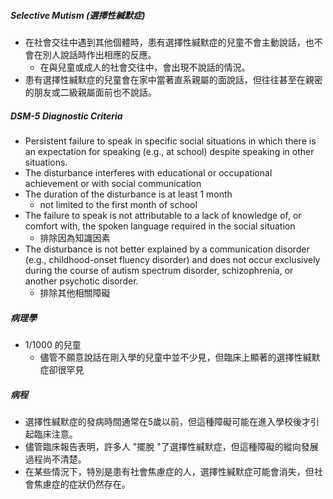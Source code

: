 ##### Selective Mutism (選擇性緘默症)
- 在社會交往中遇到其他個體時，患有選擇性緘默症的兒童不會主動說話，也不會在別人說話時作出相應的反應。
	- 在與兒童或成人的社會交往中，會出現不說話的情況。
- 患有選擇性緘默症的兒童會在家中當著直系親屬的面說話，但往往甚至在親密的朋友或二級親屬面前也不說話。

##### DSM-5 Diagnostic Criteria
- Persistent failure to speak in specific social situations in which there is an expectation for speaking (e.g., at school) despite speaking in other situations.
- The disturbance interferes with educational or occupational achievement or with social communication
- The duration of the disturbance is at least 1 month 
	- not limited to the first month of school
- The failure to speak is not attributable to a lack of knowledge of, or comfort with, the spoken language required in the social situation
	- 排除因為知識因素
- The disturbance is not better explained by a communication disorder (e.g., childhood-onset fluency disorder) and does not occur exclusively during the course of autism spectrum disorder, schizophrenia, or another psychotic disorder.
	- 排除其他相關障礙
##### 病理學
- 1/1000 的兒童
	- 儘管不願意說話在剛入學的兒童中並不少見，但臨床上顯著的選擇性緘默症卻很罕見
##### 病程
- 選擇性緘默症的發病時間通常在5歲以前，但這種障礙可能在進入學校後才引起臨床注意。
- 儘管臨床報告表明，許多人 "擺脫 "了選擇性緘默症，但這種障礙的縱向發展過程尚不清楚。
 - 在某些情況下，特別是患有社會焦慮症的人，選擇性緘默症可能會消失，但社會焦慮症的症狀仍然存在。

